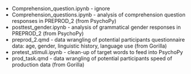 - Comprehension_question.ipynb - ignore
- Comprehension_questions.ipynb - analysis of comprehension question responses in PREPROD_2 (from PsychoPy)
- posttest_gender.ipynb - analysis of grammatical gender responses in PREPROD_2 (from PsychoPy)
- preprod_2.qmd - data wrangling of potential participants questionnaire data: age, gender, linguistic history, language use (from Gorilla)
- pretest_stimuli.ipynb - clean-up of target words to feed into PsychoPy
- prod_task.qmd - data wrangling of potential participants speed of production data (from Gorilla)
